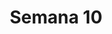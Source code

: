 ---
title: Semana 10
menu:
  sidebar:
    name: Semana 10
    identifier: gen_ia_semana_10
    parent: gen_ia
draft: false
---